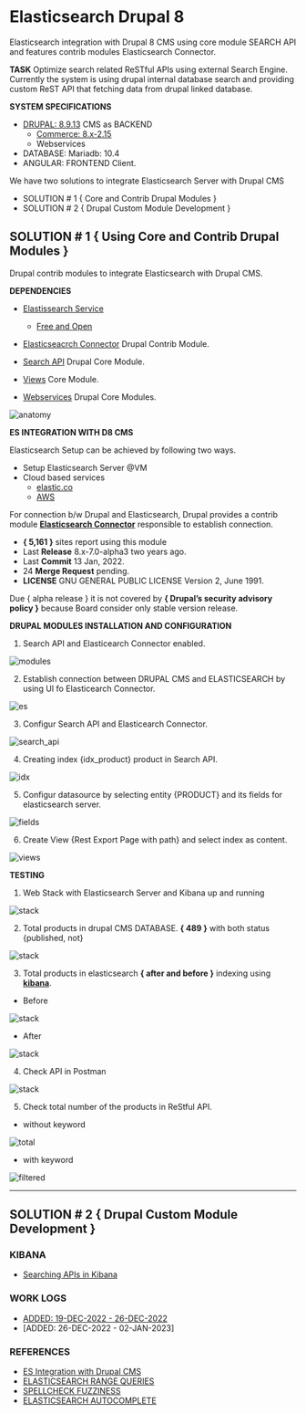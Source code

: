 # Elasticsearch Drupal 8

Elasticsearch integration with Drupal 8 CMS using core module SEARCH API and features contrib modules Elasticsearch Connector.

**TASK** Optimize search related ReSTful APIs using external Search Engine. Currently the system is using drupal internal database search and providing custom ReST API that fetching data from drupal linked database.

**SYSTEM SPECIFICATIONS**

- [DRUPAL: 8.9.13](https://www.drupal.org/project/drupal/releases/8.9.13) CMS as BACKEND
  - [Commerce: 8.x-2.15](https://www.drupal.org/project/commerce/releases/8.x-2.15)
  - Webservices
- DATABASE: Mariadb: 10.4
- ANGULAR: FRONTEND Client.

We have two solutions to integrate Elasticsearch Server with Drupal CMS

- SOLUTION # 1 { Core and Contrib Drupal Modules }
- SOLUTION # 2 { Drupal Custom Module Development }

## SOLUTION # 1 { Using Core and Contrib Drupal Modules }

Drupal contrib modules to integrate Elasticsearch with Drupal CMS.

**DEPENDENCIES**

- [Elastissearch Service](https://www.elastic.co/)

  - [Free and Open](https://www.elastic.co/about/free-and-open)

- [Elasticseacrch Connector](https://www.drupal.org/project/elasticsearch_connector) Drupal Contrib Module.
- [Search API](https://www.drupal.org/project/search_api) Drupal Core Module.
- [Views](https://www.drupal.org/project/drupal/releases/8.9.13) Core Module.
- [Webservices](https://www.drupal.org/project/drupal/releases/8.9.13) Drupal Core Modules.

![anatomy](https://github.com/arsibux/elasticsearch-drupal/blob/main/_draw/anatomy.png)

**ES INTEGRATION WITH D8 CMS**

Elasticsearch Setup can be achieved by following two ways.

- Setup Elasticsearch Server @VM
- Cloud based services
  - [elastic.co](https://www.elastic.co/cloud/)
  - [AWS](https://aws.amazon.com/marketplace/pp/prodview-voru33wi6xs7k)

For connection b/w Drupal and Elasticsearch, Drupal provides a contrib module [**Elasticsearch Connector**](https://www.drupal.org/project/elasticsearch_connector) responsible to establish connection.

- **{ 5,161 }** sites report using this module
- Last **Release** 8.x-7.0-alpha3 two years ago.
- Last **Commit** 13 Jan, 2022.
- 24 **Merge Request** pending.
- **LICENSE** GNU GENERAL PUBLIC LICENSE Version 2, June 1991.

Due { alpha release } it is not covered by **{ Drupal’s security advisory policy }** because Board consider only stable version release.

**DRUPAL MODULES INSTALLATION AND CONFIGURATION**

1. Search API and Elasticearch Connector enabled.

![modules](https://github.com/arsibux/elasticsearch-drupal/blob/main/images/steps/es_enabled.png)

2. Establish connection between DRUPAL CMS and ELASTICSEARCH by using UI fo Elasticearch Connector.

![es](https://github.com/arsibux/elasticsearch-drupal/blob/main/images/steps/es.png)

3. Configur Search API and Elasticearch Connector.

![search_api](https://github.com/arsibux/elasticsearch-drupal/blob/main/images/steps/search_api.png)

4. Creating index {idx_product} product in Search API.

![idx](https://github.com/arsibux/elasticsearch-drupal/blob/main/images/steps/idx.png)

5. Configur datasource by selecting entity {PRODUCT} and its fields for elasticsearch server.

![fields](https://github.com/arsibux/elasticsearch-drupal/blob/main/images/steps/idx.png)

6. Create View {Rest Export Page with path} and select index as content.

![views](https://github.com/arsibux/elasticsearch-drupal/blob/main/images/steps/view.png)

**TESTING**

1. Web Stack with Elasticsearch Server and Kibana up and running

![stack](https://github.com/arsibux/elasticsearch-drupal/blob/main/images/testing/stack.png)

2. Total products in drupal CMS DATABASE. **{ 489 }** with both status {published, not}

![stack](https://github.com/arsibux/elasticsearch-drupal/blob/main/images/testing/db.png)

3. Total products in elasticsearch **{ after and before }** indexing using [**kibana**](https://github.com/arsibux/elasticsearch-drupal/blob/main/_progress/KIBANA.md).

- Before

![stack](https://github.com/arsibux/elasticsearch-drupal/blob/main/images/testing/before.png)

- After

![stack](https://github.com/arsibux/elasticsearch-drupal/blob/main/images/testing/after.png)

4. Check API in Postman

![stack](https://github.com/arsibux/elasticsearch-drupal/blob/main/images/testing/postman.png)

5. Check total number of the products in ReStful API.

- without keyword

![total](https://github.com/arsibux/elasticsearch-drupal/blob/main/images/testing/total.png)

- with keyword

![filtered](https://github.com/arsibux/elasticsearch-drupal/blob/main/images/testing/filtered.png)

<hr>

## SOLUTION # 2 { Drupal Custom Module Development }

<!-- ### NEW MODULE { zain_elasticsearch } -->

### KIBANA

- [Searching APIs in Kibana](https://github.com/arsibux/elasticsearch-drupal/blob/main/_progress/KIBANA.md)

### WORK LOGS

- [ADDED: 19-DEC-2022 - 26-DEC-2022](https://github.com/arsibux/elasticsearch-drupal/blob/main/_progress/19_DEC_TO_26_DEC.md.md)
- [ADDED: 26-DEC-2022 - 02-JAN-2023]

### REFERENCES

- [ES Integration with Drupal CMS](https://www.lullabot.com/articles/indexing-content-from-drupal-8-to-elasticsearch)
- [ELASTICSEARCH RANGE QUERIES](https://linuxhint.com/elasticsearch-range-query/)
- [SPELLCHECK FUZZINESS](https://engineering.empathy.co/spellcheck-in-elasticsearch/)
- [ELASTICSEARCH AUTOCOMPLETE](https://opster.com/guides/elasticsearch/how-tos/elasticsearch-auto-complete-guide/)

<!-- -[Video](https://opendistro.github.io/for-elasticsearch-docs/docs/elasticsearch/ux/)
- [Video](https://medium.com/quantyca/reviving-an-e-commerce-search-engine-using-elasticsearch-)
- [Video](https://www.youtube.com/watch?v=_h12KHPg_WE)
- [Video](https://www.youtube.com/watch?v=K-DWcM886Z4)
- [Video](https://www.youtube.com/watch?v=_h12KHPg_WE)
- [Video](https://www.youtube.com/watch?v=OoMZPU4EGrU)
- [Video](https://www.youtube.com/watch?v=FkxAfpvRrbc) -->
